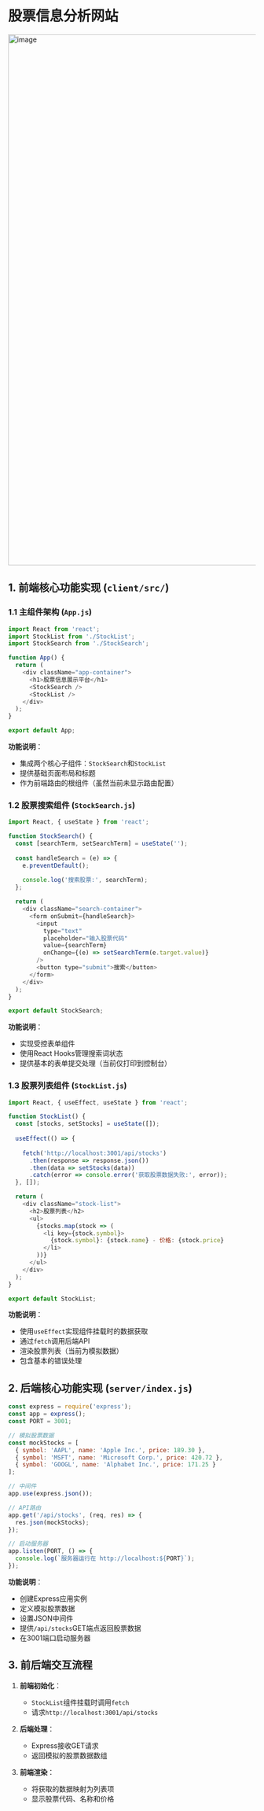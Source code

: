 # 股票信息分析网站
<img width="1920" height="1080" alt="image" src="https://github.com/user-attachments/assets/9e78e2cc-2cd7-49ac-b922-2bc0221bcd79" />


## 1. 前端核心功能实现 (`client/src/`)

### 1.1 主组件架构 (`App.js`)

```javascript
import React from 'react';
import StockList from './StockList';
import StockSearch from './StockSearch';

function App() {
  return (
    <div className="app-container">
      <h1>股票信息展示平台</h1>
      <StockSearch />
      <StockList />
    </div>
  );
}

export default App;
```

**功能说明**：
- 集成两个核心子组件：`StockSearch`和`StockList`
- 提供基础页面布局和标题
- 作为前端路由的根组件（虽然当前未显示路由配置）

### 1.2 股票搜索组件 (`StockSearch.js`)

```javascript
import React, { useState } from 'react';

function StockSearch() {
  const [searchTerm, setSearchTerm] = useState('');
  
  const handleSearch = (e) => {
    e.preventDefault();
    
    console.log('搜索股票:', searchTerm);
  };

  return (
    <div className="search-container">
      <form onSubmit={handleSearch}>
        <input
          type="text"
          placeholder="输入股票代码"
          value={searchTerm}
          onChange={(e) => setSearchTerm(e.target.value)}
        />
        <button type="submit">搜索</button>
      </form>
    </div>
  );
}

export default StockSearch;
```

**功能说明**：
- 实现受控表单组件
- 使用React Hooks管理搜索词状态
- 提供基本的表单提交处理（当前仅打印到控制台）

### 1.3 股票列表组件 (`StockList.js`)

```javascript
import React, { useEffect, useState } from 'react';

function StockList() {
  const [stocks, setStocks] = useState([]);
  
  useEffect(() => {
    
    fetch('http://localhost:3001/api/stocks')
      .then(response => response.json())
      .then(data => setStocks(data))
      .catch(error => console.error('获取股票数据失败:', error));
  }, []);

  return (
    <div className="stock-list">
      <h2>股票列表</h2>
      <ul>
        {stocks.map(stock => (
          <li key={stock.symbol}>
            {stock.symbol}: {stock.name} - 价格: {stock.price}
          </li>
        ))}
      </ul>
    </div>
  );
}

export default StockList;
```

**功能说明**：
- 使用`useEffect`实现组件挂载时的数据获取
- 通过`fetch`调用后端API
- 渲染股票列表（当前为模拟数据）
- 包含基本的错误处理

## 2. 后端核心功能实现 (`server/index.js`)

```javascript
const express = require('express');
const app = express();
const PORT = 3001;

// 模拟股票数据
const mockStocks = [
  { symbol: 'AAPL', name: 'Apple Inc.', price: 189.30 },
  { symbol: 'MSFT', name: 'Microsoft Corp.', price: 420.72 },
  { symbol: 'GOOGL', name: 'Alphabet Inc.', price: 171.25 }
];

// 中间件
app.use(express.json());

// API路由
app.get('/api/stocks', (req, res) => {
  res.json(mockStocks);
});

// 启动服务器
app.listen(PORT, () => {
  console.log(`服务器运行在 http://localhost:${PORT}`);
});
```

**功能说明**：
- 创建Express应用实例
- 定义模拟股票数据
- 设置JSON中间件
- 提供`/api/stocks`GET端点返回股票数据
- 在3001端口启动服务器

## 3. 前后端交互流程

1. **前端初始化**：
   - `StockList`组件挂载时调用`fetch`
   - 请求`http://localhost:3001/api/stocks`

2. **后端处理**：
   - Express接收GET请求
   - 返回模拟的股票数据数组

3. **前端渲染**：
   - 将获取的数据映射为列表项
   - 显示股票代码、名称和价格
